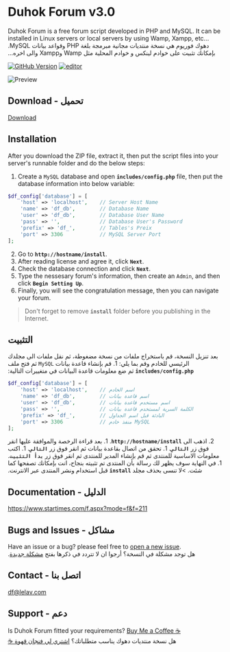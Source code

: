 # Duhok Forum v3.0
Duhok Forum is a free forum script developed in PHP and MySQL. It can be installed in Linux servers or local servers by using Wamp, Xampp, etc...\
دهوك فوريوم هي نسخة منتديات مجانية مبرمجة بلغة&#x202b; PHP وقواعد بيانات MySQL. بإمكانك تثبيت على خوادم لينكس و خوادم المحلية مثل Wamp وXampp والى اخره...

[![GitHub Version](https://img.shields.io/github/v/tag/dilovanmatini/duhok-forum)](https://github.com/dilovanmatini/duhok-forum/releases)
[![editor](https://img.shields.io/badge/editor-vscode-blue)](https://code.visualstudio.com/)

![Preview](https://repository-images.githubusercontent.com/324770043/500d6e80-4c34-11eb-9563-967e32b1c16a)

## Download - تحميل
[Download](https://github.com/dilovanmatini/duhok-forum/releases)

## Installation
After you download the ZIP file, extract it, then put the script files into your server's runnable folder and do the below steps:
1. Create a `MySQL` database and open **`includes/config.php`** file, then put the database information into below variable:
```php
$df_config['database'] = [
    'host' => 'localhost',    // Server Host Name
    'name' => 'df_db',        // Database Name
    'user' => 'df_db',        // Database User Name
    'pass' => '',             // Database User's Password
    'prefix' => 'df_',        // Tables's Preix
    'port' => 3306            // MySQL Server Port
];
```
2. Go to **`http://hostname/install`**.
1. After reading license and agree it, click **`Next`**.
1. Check the database connection and click **`Next`**.
1. Type the nessesary forum's information, then create an `Admin`, and then click **`Begin Setting Up`**.
1. Finally, you will see the congratulation message, then you can navigate your forum.
>Don't forget to remove **`install`** folder before you publishing in the Internet.

## التثبيت
&#x202b;بعد تنزيل النسخة، قم باستخراج ملفات من نسخة مضغوطة، ثم نقل ملفات الى مجلدك الرئيسي للخادم وقم بما يلي:
&#x202b;1. قم بإنشاء قاعدة بيانات `MySQL` ثم فتح ملف **`includes/config.php`** ثم ضع معلومات قاعدة البيانات في متغييرات التالية:
```php
$df_config['database'] = [
    'host' => 'localhost',    // اسم الخادم
    'name' => 'df_db',        // اسم قاعدة بيانات
    'user' => 'df_db',        // اسم مستخدم قاعدة بيانات
    'pass' => '',             // الكلمة السرية لمستخدم قاعدة بيانات
    'prefix' => 'df_',        // البادئة قبل اسم الجداول
    'port' => 3306            // منفذ خادم MySQL
];
```
&#x202b;2. اذهب الى **`http://hostname/install`**.
&#x202b;1. بعد قراءة الرخصة والموافقة عليها انقر فوق زر **`التالي`**.
&#x202b;1. تحقق من اتصال بقاعدة بيانات ثم انقر فوق زر **`التالي`**.
&#x202b;1. اكتب معلومات الاساسية للمنتدى ثم قم بإنشاء المدير للمنتدى ثم انقر فوق زر **`بدأ التثبيت`**.
&#x202b;1. في النهاية سوف يظهر لك رسالة بأن المنتدى تم تثبيته بنجاح، انت بإمكانك تصفحها كما شئت.
&#x202b;>لا تنسى بحذف مجلد **`install`** قبل استخدام ونشر المنتدى عبر الانترنت.

## Documentation - الدليل
<https://www.startimes.com/f.aspx?mode=f&f=211>

## Bugs and Issues - مشاكل
Have an issue or a bug? please feel free to [open a new issue](https://github.com/dilovanmatini/duhok-forum/issues/new).\
هل توجد مشكلة في النسخة؟ أرجوا ان لا تتردد في ذكرها بفتح [مشكلة جديدة&#x202b;](https://github.com/dilovanmatini/duhok-forum/issues/new).


## Contact - اتصل بنا
df@lelav.com

## Support - دعم
Is Duhok Forum fitted your requirements?  [Buy Me a Coffee ☕](https://www.paypal.me/DilovanMatini)\
&#x202b;هل نسخة منتديات دهوك يناسب متطلباتك؟  [اشتري لي فنجان قهوة ☕](https://www.paypal.me/DilovanMatini)
